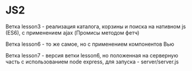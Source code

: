 # JS2
Ветка lesson3 - реализация каталога, корзины и поиска на нативном js (ES6), с применением ajax (Промисы методом фетч)

Ветка lesson6 - то же самое, но с применением компонентов Вью

Ветка lesson7 - версия ветки lesson6, но положенная на серверную часть с использованием node express, для запуска - server/server.js
